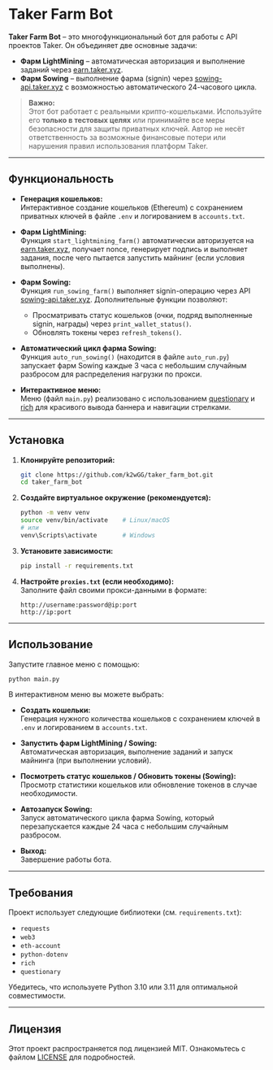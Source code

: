 # Taker Farm Bot

**Taker Farm Bot** – это многофункциональный бот для работы с API проектов Taker. Он объединяет две основные задачи:

- **Фарм LightMining** – автоматическая авторизация и выполнение заданий через [earn.taker.xyz](https://earn.taker.xyz/).
- **Фарм Sowing** – выполнение фарма (signin) через [sowing-api.taker.xyz](https://sowing-api.taker.xyz) с возможностью автоматического 24-часового цикла.

> **Важно:**  
> Этот бот работает с реальными крипто-кошельками. Используйте его **только в тестовых целях** или принимайте все меры безопасности для защиты приватных ключей. Автор не несёт ответственность за возможные финансовые потери или нарушения правил использования платформ Taker.

---

## Функциональность

- **Генерация кошельков:**  
  Интерактивное создание кошельков (Ethereum) с сохранением приватных ключей в файле `.env` и логированием в `accounts.txt`.

- **Фарм LightMining:**  
  Функция `start_lightmining_farm()` автоматически авторизуется на [earn.taker.xyz](https://earn.taker.xyz/), получает nonce, генерирует подпись и выполняет задания, после чего пытается запустить майнинг (если условия выполнены).

- **Фарм Sowing:**  
  Функция `run_sowing_farm()` выполняет signin-операцию через API [sowing-api.taker.xyz](https://sowing-api.taker.xyz). Дополнительные функции позволяют:
  - Просматривать статус кошельков (очки, подряд выполненные signin, награды) через `print_wallet_status()`.
  - Обновлять токены через `refresh_tokens()`.

- **Автоматический цикл фарма Sowing:**  
  Функция `auto_run_sowing()` (находится в файле `auto_run.py`) запускает фарм Sowing каждые 3 часа с небольшим случайным разбросом для распределения нагрузки по прокси.

- **Интерактивное меню:**  
  Меню (файл `main.py`) реализовано с использованием [questionary](https://github.com/tmbo/questionary) и [rich](https://github.com/willmcgugan/rich) для красивого вывода баннера и навигации стрелками.

---

## Установка

1. **Клонируйте репозиторий:**

   ```bash
   git clone https://github.com/k2wGG/taker_farm_bot.git
   cd taker_farm_bot
   ```

2. **Создайте виртуальное окружение (рекомендуется):**

   ```bash
   python -m venv venv
   source venv/bin/activate    # Linux/macOS
   # или
   venv\Scripts\activate       # Windows
   ```

3. **Установите зависимости:**

   ```bash
   pip install -r requirements.txt
   ```

4. **Настройте `proxies.txt` (если необходимо):**  
   Заполните файл своими прокси-данными в формате:
   
   ```
   http://username:password@ip:port
   http://ip:port
   ```

---

## Использование

Запустите главное меню с помощью:

```bash
python main.py
```

В интерактивном меню вы можете выбрать:

- **Создать кошельки:**  
  Генерация нужного количества кошельков с сохранением ключей в `.env` и логированием в `accounts.txt`.
  
- **Запустить фарм LightMining / Sowing:**  
  Автоматическая авторизация, выполнение заданий и запуск майнинга (при выполнении условий).

- **Посмотреть статус кошельков / Обновить токены (Sowing):**  
  Просмотр статистики кошельков или обновление токенов в случае необходимости.

- **Автозапуск Sowing:**  
  Запуск автоматического цикла фарма Sowing, который перезапускается каждые 24 часа с небольшим случайным разбросом.

- **Выход:**  
  Завершение работы бота.

---

## Требования

Проект использует следующие библиотеки (см. `requirements.txt`):

- `requests`
- `web3`
- `eth-account`
- `python-dotenv`
- `rich`
- `questionary`

Убедитесь, что используете Python 3.10 или 3.11 для оптимальной совместимости.

---

## Лицензия

Этот проект распространяется под лицензией MIT. Ознакомьтесь с файлом [LICENSE](LICENSE) для подробностей.
